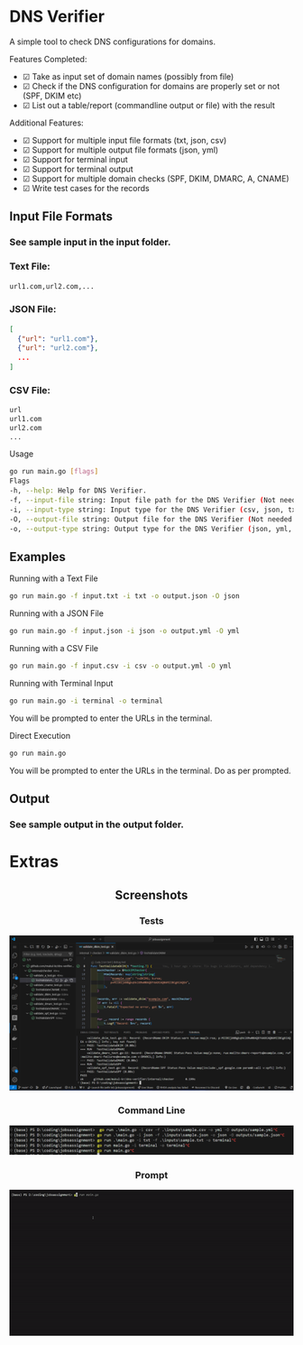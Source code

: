 # DNS Verifier

A simple tool to check DNS configurations for domains. 

Features Completed:
- &#x2611; Take as input set of domain names (possibly from file)
- &#x2611; Check if the DNS configuration for domains are properly set or not (SPF, DKIM etc)
- &#x2611; List out a table/report (commandline output or file) with the result

Additional Features:
- &#x2611; Support for multiple input file formats (txt, json, csv)
- &#x2611; Support for multiple output file formats (json, yml)
- &#x2611; Support for terminal input
- &#x2611; Support for terminal output
- &#x2611; Support for multiple domain checks (SPF, DKIM, DMARC, A, CNAME)
- &#x2611; Write test cases for the records



## Input File Formats

### See sample input in the input folder.

### Text File:
```txt
url1.com,url2.com,...
```

### JSON File:
```json
[
  {"url": "url1.com"},
  {"url": "url2.com"},
  ...
]
```

### CSV File:
```csv
url
url1.com
url2.com
...
```
Usage
```sh
go run main.go [flags]
Flags
-h, --help: Help for DNS Verifier.
-f, --input-file string: Input file path for the DNS Verifier (Not needed for terminal input).
-i, --input-type string: Input type for the DNS Verifier (csv, json, txt, terminal).
-O, --output-file string: Output file for the DNS Verifier (Not needed for terminal output).
-o, --output-type string: Output type for the DNS Verifier (json, yml, terminal).

```

## Examples

Running with a Text File
```sh
go run main.go -f input.txt -i txt -o output.json -O json
```

Running with a JSON File
```sh
go run main.go -f input.json -i json -o output.yml -O yml
```

Running with a CSV File
```sh
go run main.go -f input.csv -i csv -o output.yml -O yml
```

Running with Terminal Input
```sh
go run main.go -i terminal -o terminal
```
You will be prompted to enter the URLs in the terminal.

Direct Execution
```sh
go run main.go
```
You will be prompted to enter the URLs in the terminal.
Do as per prompted.


## Output

### See sample output in the output folder.

# Extras
<div align="center">

## Screenshots

### Tests
![tests](docs/tests.png)

### Command Line
![cmd](docs/cmd.png)

### Prompt
![prompt](docs/prompt.gif)

</div>